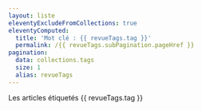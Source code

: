 ```yaml
---
layout: liste
eleventyExcludeFromCollections: true
eleventyComputed:
  title: 'Mot clé : {{ revueTags.tag }}'
  permalink: /{{ revueTags.subPagination.pageHref }}
pagination:
  data: collections.tags
  size: 1
  alias: revueTags
---
```


Les articles étiquetés {{ revueTags.tag }}